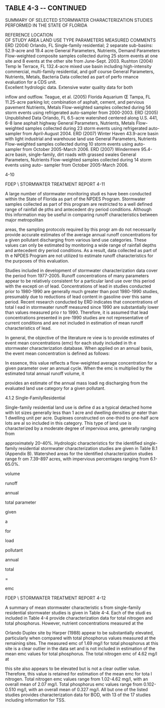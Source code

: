 <!-- NEEDS USER REVIEW -->
## TABLE  4-3 -- CONTINUED 
 
SUMMARY  OF  SELECTED  STORMWATER  CHARACTERIZATION 
STUDIES  PERFORMED  IN  THE  STATE  OF  FLORIDA 
 
REFERENCE 
LOCATION  
OF  STUDY 
AREA 
LAND  USE 
TYPE 
PARAMETERS 
MEASURED 
COMMENTS 
ERD (2004) Orlando, FL Single-family residential; 2 
separate sub-basins:  52.9-acre 
and 19.4 acre 
General Parameters, 
Nutrients, Demand 
Parameters 
Flow-weighted composite samples collected during 25 storm events at 
one site and 8 events at the other site from June-Sept. 2003. 
Rushton (2004) Temp le Terrace, 
FL 
132.4-acre mixed use basin 
including high-intensity 
commercial, multi-family 
residential, and golf course 
General Parameters, 
Nutrients, Metals, 
Bacteria 
Data collected as part of perfo
rmance evaluation for a CDS unit.  
Excellent hydrologic data.  Extensive water quality data for both 

inflow and outflow. 
Teague, et al. 
(2005) 
Florida 
Aquarium Œ 
Tampa, FL 
11.25-acre parking lot; 
combination of asphalt, cement, 
and pervious pavement 
Nutrients, Metals Flow-weighted samples collected during 56 storm events using 
refrigerated auto-sampler from 2000-2003. 
ERD (2005) 
Unpublished 
Data 
Orlando, FL 6.5-acre watershed centered along 
U.S. 441, 6-8 lane asphalt 
highway 
General Parameters, 
Nutrients, Metals 
Flow-weighted samples collected during 23 storm events using 
refrigerated auto-sampler from April-August 2004. 
ERD (2007) Winter Haven 43.9-acre basin with light 
industrial and warehouse land use 
General Parameters, 
Nutrients 
Flow-weighted samples collected during 10 storm events using auto-
sampler from October 2005-March 2006. 
ERD (2007) Windermere 95.4-acre basin, single-family, dirt 
roads with grassed swales 
General Parameters, 
Nutrients 
Flow-weighted samples collected during 14 storm events using auto-
sampler from October 2005-March 2006. 
 
 

 

 

 

 

 

 

 

 
 
4-10
 

FDEP \ STORMWATER  TREATMENT  REPORT 
4-11 
 
 

 A large number of stormwater monitoring studi
es have been conducted within the State of 
Florida as part of the NPDES Program.  Stormwater
 samples collected as part of this program are 
restricted to a well defined range of rainfall de
pths and antecedent dry period conditions.  Although 
this information may be useful in comparing runoff characteristics between major metropolitan 

areas, the sampling protocols required by this progr
am do not necessarily provide accurate estimates 
of the average annual runoff concentrations for a 
given pollutant discharging from various land use 
categories.  These values can only be estimated 
by monitoring a wide range of rainfall depths and 
antecedent dry period conditions.  As a result, data 
collected as part of th
e NPDES Program are not 
utilized to estimate runoff characteristics for the purposes of this evaluation. 

 

 Studies included in development of stormwater
 characterization data cover the period from 
1977-2005.  Runoff concentrations of many parameters
 appear to be relatively consistent for a 
particular land use over this period with the excepti
on of lead.  Concentrations of lead in studies 
conducted prior to 1980-1990 are generally much 
greater than post 1980-1990 studies, presumably 
due to reductions of lead content in gasoline 
over this same period. Recent research conducted by 
ERD indicates that concentrations of total l
ead in stormwater runoff measured since 1990 are 
substantially lower than values measured prio
r to 1990.  Therefore, it is assumed that lead 
concentrations presented in pre-1990 studies are not
 representative of current conditions and are not 
included in estimation of mean runoff characteristics of lead. 

 

 In general, the objective of the literature re
view is to provide estimates of event mean 
concentrations (emc) for each study included in th
e stormwater characterization database.  When 
applied on an annual basis, the event mean concentration is defined as follows: 
 
 
 
In essence, this value reflects a flow-weighted 
average concentration for a given parameter over 
an annual cycle.  When the emc is multiplied by the estimated total annual runoff volume, it 

provides an estimate of the annual mass loadi
ng discharging from the evaluated land use 
category for a given pollutant. 
 

 
4.1.2 Single-FamilyResidential
 
 
 Single-family residential land use is define
d as a typical detached home with lot sizes 
generally less than 1 acre and dwelling densities gr
eater than 1 dwelling unit per acre.  Duplexes 
constructed on one-third to one-half acre lots are al
so included in this category.   This type of 
land use is characterized by a moderate degree of impervious area, generally ranging from 

approximately 20-40%. Hydrologic characteristics 
for the identified single-family residential 
stormwater characterization studies are given in
 Table B.1 (Appendix B).  Watershed areas for 
the identified characterization studies range fr
om 7.39-897 acres, with impervious percentages 
ranging from 6.1-65.0%. 
 
volume
  
runoff
  
annual
  
total
parameter
  
given
  
a
  
for
  
load
   
pollutant
  
annual
  
total
  
=
  
emc
 
 

FDEP \ STORMWATER  TREATMENT  REPORT 
4-12 
 

   
 A summary of mean stormwater characteristic
s from single-family residential stormwater 
studies is given in Table 4-4.  Each of the studi
es included in Table 4-4 provide characterization 
data for total nitrogen and total phosphorus.  However, nutrient concentrations measured at the 

Orlando Duplex site by Harper (1988) appear to 
be substantially elevated, particularly when 
compared with total phosphorus values measured at
 the remaining sites.  The measured emc of 
1.69 mg/l for total phosphorus at this site is a clear
 outlier in the data set and is not included in 
estimation of the mean emc values for total phosphorus.  The total nitrogen emc of 4.62 mg/l at 

this site also appears to be elevated but is not
 a clear outlier value.  Therefore, this value is 
retained for estimation of the mean emc for tota
l nitrogen.  Total nitrogen emc values range from 
1.02-4.62 mg/l, with an overall mean of 2.07 mg/l.
  Total phosphorus emc values range from 
0.102-0.510 mg/l, with an overall mean of 0.327 mg/l. 
 All but one of the listed studies provides 
characterization data for BOD, with 13 of the 17 studies including information for TSS.
